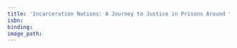 ```yaml
---
title: 'Incarceration Nations: A Journey to Justice in Prisons Around the World'
isbn:
binding:
image_path:
---
```

